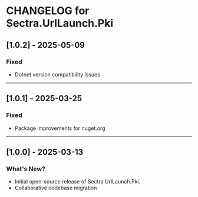 # CHANGELOG for Sectra.UrlLaunch.Pki

## [1.0.2] - 2025-05-09
### Fixed
- Dotnet version compatibility issues

---

## [1.0.1] - 2025-03-25
### Fixed
- Package improvements for nuget.org

---

## [1.0.0] - 2025-03-13
### What's New?
- Initial open-source release of Sectra.UrlLaunch.Pki.
- Collaborative codebase migration
